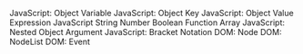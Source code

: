 JavaScript: Object
Variable
JavaScript: Object Key
JavaScript: Object Value
Expression
JavaScript
String
Number
Boolean
Function
Array
JavaScript: Nested Object
Argument
JavaScript: Bracket Notation
DOM: Node
DOM: NodeList
DOM: Event
